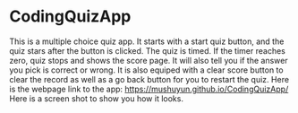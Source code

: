 # CodingQuizApp
This is a multiple choice quiz app. It starts with a start quiz button, and the quiz stars after the button is clicked. The quiz is timed. If the timer reaches zero, quiz stops and shows the score page. It will also tell you if the answer you pick is correct or wrong. 
It is also equiped with a clear score button to clear the record as well as a go back button for you to restart the quiz.
Here is the webpage link to the app: https://mushuyun.github.io/CodingQuizApp/
Here is a screen shot to show you how it looks.
